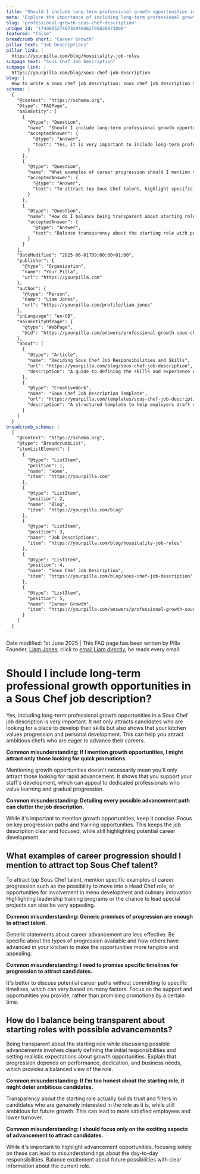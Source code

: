 ```yaml
---
title: "Should I include long-term professional growth opportunities in a Sous Chef job description?"
meta: "Explore the importance of including long-term professional growth opportunities in a Sous Chef job description to attract and retain top talent."
slug: "professional-growth-sous-chef-description"
unique id: "1749805274073x940662795820073000"
featured: "false"
breadcrumb short: "Career Growth"
pillar text: "Job Descriptions"
pillar link: |
  https://yourpilla.com/blog/hospitality-job-roles
subpage text: "Sous Chef Job Description"
subpage link: |
  https://yourpilla.com/blog/sous-chef-job-description
blog: |
  How to write a sous chef job description: sous chef job description template included.
schema: |
  {
    "@context": "https://schema.org",
    "@type": "FAQPage",
    "mainEntity": [
      {
        "@type": "Question",
        "name": "Should I include long-term professional growth opportunities in a Sous Chef job description?",
        "acceptedAnswer": {
          "@type": "Answer",
          "text": "Yes, it is very important to include long-term professional growth opportunities in a Sous Chef job description. This approach attracts candidates who are interested in developing their skills and shows that your kitchen values progression and personal development. These opportunities can help attract ambitious chefs who are eager to advance their careers."
        }
      },
      {
        "@type": "Question",
        "name": "What examples of career progression should I mention to attract top Sous Chef talent?",
        "acceptedAnswer": {
          "@type": "Answer",
          "text": "To attract top Sous Chef talent, highlight specific examples of career progression such as opportunities to progress to a Head Chef role, involvement in menu development, and culinary innovation. Mentioning leadership training programs and the chance to lead special projects can also be very appealing."
        }
      },
      {
        "@type": "Question",
        "name": "How do I balance being transparent about starting roles with possible advancements for a Sous Chef?",
        "acceptedAnswer": {
          "@type": "Answer",
          "text": "Balance transparency about the starting role with potential advancements by clearly defining the initial responsibilities and setting realistic expectations regarding growth opportunities. Explain that progression depends on performance, dedication, and business needs to give a balanced view of the role."
        }
      }
    ],
    "dateModified": "2025-06-01T09:00:00+01:00",
    "publisher": {
      "@type": "Organization",
      "name": "Your Pilla",
      "url": "https://yourpilla.com"
    },
    "author": {
      "@type": "Person",
      "name": "Liam Jones",
      "url": "https://yourpilla.com/profile/liam-jones"
    },
    "inLanguage": "en-GB",
    "mainEntityOfPage": {
      "@type": "WebPage",
      "@id": "https://yourpilla.com/answers/professional-growth-sous-chef-description"
    },
    "about": [
      {
        "@type": "Article",
        "name": "Deciding Sous Chef Job Responsibilities and Skills",
        "url": "https://yourpilla.com/blog/sous-chef-job-description",
        "description": "A guide to defining the skills and experience needed from a Sous Chef, helping you create precise and appealing job descriptions."
      },
      {
        "@type": "CreativeWork",
        "name": "Sous Chef Job Description Template",
        "url": "https://yourpilla.com/templates/sous-chef-job-description",
        "description": "A structured template to help employers draft detailed and effective job descriptions for Sous Chef positions."
      }
    ]
  }
breadcrumb_schema: |
  {
    "@context": "https://schema.org",
    "@type": "BreadcrumbList",
    "itemListElement": [
      {
        "@type": "ListItem",
        "position": 1,
        "name": "Home",
        "item": "https://yourpilla.com"
      },
      {
        "@type": "ListItem",
        "position": 2,
        "name": "Blog",
        "item": "https://yourpilla.com/blog"
      },
      {
        "@type": "ListItem",
        "position": 3,
        "name": "Job Descriptions",
        "item": "https://yourpilla.com/blog/hospitality-job-roles"
      },
      {
        "@type": "ListItem",
        "position": 4,
        "name": "Sous Chef Job Description",
        "item": "https://yourpilla.com/blog/sous-chef-job-description"
      },
      {
        "@type": "ListItem",
        "position": 5,
        "name": "Career Growth",
        "item": "https://yourpilla.com/answers/professional-growth-sous-chef-description"
      }
    ]
  }
---
```


Date modified: 1st June 2025 | This FAQ page has been written by Pilla Founder, [Liam Jones](https://yourpilla.com/profile/liam-jones), click to [email Liam directly](https://mailto:liam@yourpilla.com), he reads every email.

# Should I include long-term professional growth opportunities in a Sous Chef job description?

Yes, including long-term professional growth opportunities in a Sous Chef job description is very important. It not only attracts candidates who are looking for a place to develop their skills but also shows that your kitchen values progression and personal development. This can help you attract ambitious chefs who are eager to advance their careers.

**Common misunderstanding: If I mention growth opportunities, I might attract only those looking for quick promotions.**

Mentioning growth opportunities doesn't necessarily mean you'll only attract those looking for rapid advancement. It shows that you support your staff's development, which can appeal to dedicated professionals who value learning and gradual progression.

**Common misunderstanding: Detailing every possible advancement path can clutter the job description.**

While it's important to mention growth opportunities, keep it concise. Focus on key progression paths and training opportunities. This keeps the job description clear and focused, while still highlighting potential career development.

## What examples of career progression should I mention to attract top Sous Chef talent?

To attract top Sous Chef talent, mention specific examples of career progression such as the possibility to move into a Head Chef role, or opportunities for involvement in menu development and culinary innovation. Highlighting leadership training programs or the chance to lead special projects can also be very appealing.

**Common misunderstanding: Generic promises of progression are enough to attract talent.**

Generic statements about career advancement are less effective. Be specific about the types of progression available and how others have advanced in your kitchen to make the opportunities more tangible and appealing.

**Common misunderstanding: I need to promise specific timelines for progression to attract candidates.**

It's better to discuss potential career paths without committing to specific timelines, which can vary based on many factors. Focus on the support and opportunities you provide, rather than promising promotions by a certain time.

## How do I balance being transparent about starting roles with possible advancements?

Being transparent about the starting role while discussing possible advancements involves clearly defining the initial responsibilities and setting realistic expectations about growth opportunities. Explain that progression depends on performance, dedication, and business needs, which provides a balanced view of the role.

**Common misunderstanding: If I’m too honest about the starting role, it might deter ambitious candidates.**

Transparency about the starting role actually builds trust and filters in candidates who are genuinely interested in the role as it is, while still ambitious for future growth. This can lead to more satisfied employees and lower turnover.

**Common misunderstanding: I should focus only on the exciting aspects of advancement to attract candidates.**

While it's important to highlight advancement opportunities, focusing solely on these can lead to misunderstandings about the day-to-day responsibilities. Balance excitement about future possibilities with clear information about the current role.